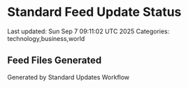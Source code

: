 # Standard Feed Update Status
Last updated: Sun Sep  7 09:11:02 UTC 2025
Categories: technology,business,world

## Feed Files Generated

Generated by Standard Updates Workflow
